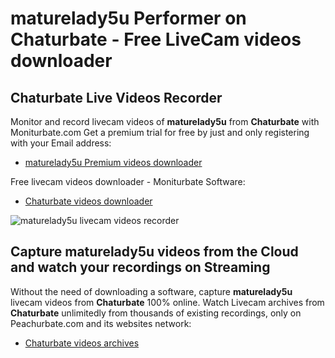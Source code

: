# maturelady5u Performer on Chaturbate - Free LiveCam videos downloader

## Chaturbate Live Videos Recorder

Monitor and record livecam videos of **maturelady5u** from **Chaturbate** with Moniturbate.com
Get a premium trial for free by just and only registering with your Email address:
* [maturelady5u Premium videos downloader](https://moniturbate.com/request-demo-licence-key.html)

Free livecam videos downloader - Moniturbate Software:
* [Chaturbate videos downloader](https://moniturbate.com/moniturbate-download-software.html)

![maturelady5u livecam videos recorder](https://peachurnet.com/templates/moniturbate-software.png)


## Capture maturelady5u videos from the Cloud and watch your recordings on Streaming

Without the need of downloading a software, capture **maturelady5u** livecam videos from **Chaturbate** 100% online.
Watch Livecam archives from **Chaturbate** unlimitedly from thousands of existing recordings, only on Peachurbate.com and its websites network:
* [Chaturbate videos archives](https://peachurnet.com/)